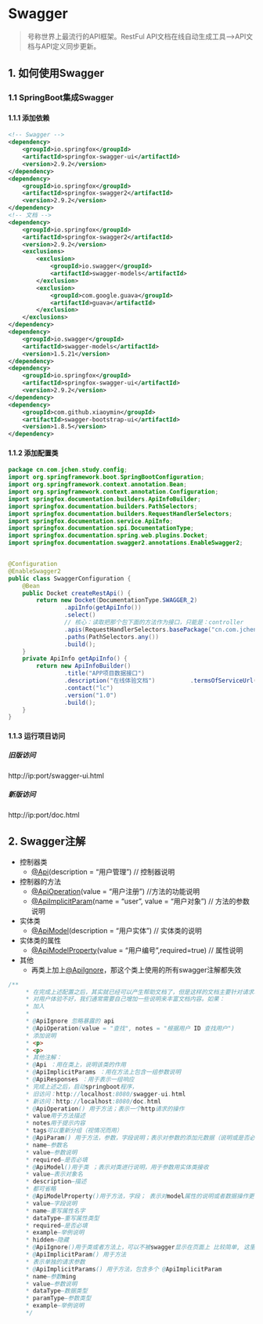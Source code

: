 # Swagger

> 号称世界上最流行的API框架。RestFul API文档在线自动生成工具—>API文档与API定义同步更新。

## 1. 如何使用Swagger

### 1.1 SpringBoot集成Swagger

#### 1.1.1 添加依赖

```xml
<!-- Swagger -->
<dependency>
    <groupId>io.springfox</groupId>
    <artifactId>springfox-swagger-ui</artifactId>
    <version>2.9.2</version>
</dependency>
<dependency>
    <groupId>io.springfox</groupId>
    <artifactId>springfox-swagger2</artifactId>
    <version>2.9.2</version>
</dependency>
<!-- 文档 -->
<dependency>
    <groupId>io.springfox</groupId>
    <artifactId>springfox-swagger2</artifactId>
    <version>2.9.2</version>
    <exclusions>
        <exclusion>
            <groupId>io.swagger</groupId>
            <artifactId>swagger-models</artifactId>
        </exclusion>
        <exclusion>
            <groupId>com.google.guava</groupId>
            <artifactId>guava</artifactId>
        </exclusion>
    </exclusions>
</dependency>
<dependency>
    <groupId>io.swagger</groupId>
    <artifactId>swagger-models</artifactId>
    <version>1.5.21</version>
</dependency>
<dependency>
    <groupId>io.springfox</groupId>
    <artifactId>springfox-swagger-ui</artifactId>
    <version>2.9.2</version>
</dependency>
<dependency>
    <groupId>com.github.xiaoymin</groupId>
    <artifactId>swagger-bootstrap-ui</artifactId>
    <version>1.8.5</version>
</dependency>
```



#### 1.1.2 添加配置类

```java
package cn.com.jchen.study.config;
import org.springframework.boot.SpringBootConfiguration;
import org.springframework.context.annotation.Bean;
import org.springframework.context.annotation.Configuration;
import springfox.documentation.builders.ApiInfoBuilder;
import springfox.documentation.builders.PathSelectors;
import springfox.documentation.builders.RequestHandlerSelectors;
import springfox.documentation.service.ApiInfo;
import springfox.documentation.spi.DocumentationType;
import springfox.documentation.spring.web.plugins.Docket;
import springfox.documentation.swagger2.annotations.EnableSwagger2;


@Configuration
@EnableSwagger2
public class SwaggerConfiguration {
    @Bean
    public Docket createRestApi() {
        return new Docket(DocumentationType.SWAGGER_2)
                .apiInfo(getApiInfo())
                .select()
                // 核心：读取把那个包下面的方法作为接口，只能是：controller
                .apis(RequestHandlerSelectors.basePackage("cn.com.jchen.study.controller"))
                .paths(PathSelectors.any())
                .build();
    }
    private ApiInfo getApiInfo() {
        return new ApiInfoBuilder()
                .title("APP项目数据接口")
                .description("在线体验文档")          .termsOfServiceUrl("https://api.lc.com/api")
                .contact("lc")
                .version("1.0")
                .build();
    }
}
```

#### 1.1.3 运行项目访问

##### 旧版访问

http://ip:port/swagger-ui.html

##### 新版访问

http://ip:port/doc.html

## 2. Swagger注解

- 控制器类
  - [@Api](https://github.com/Api)(description = “用户管理”) // 控制器说明
- 控制器的方法
  - [@ApiOperation](https://github.com/ApiOperation)(value = “用户注册”) //方法的功能说明
  - [@ApiImplicitParam](https://github.com/ApiImplicitParam)(name = “user”, value = “用户对象”) // 方法的参数说明
- 实体类
  - [@ApiModel](https://github.com/ApiModel)(description = “用户实体”) // 实体类的说明
- 实体类的属性
  - [@ApiModelProperty](https://github.com/ApiModelProperty)(value = “用户编号”,required=true) // 属性说明
- 其他
  - 再类上加上[@ApiIgnore](https://github.com/ApiIgnore)，那这个类上使用的所有swagger注解都失效



```java
/**
     * 在完成上述配置之后，其实就已经可以产生帮助文档了，但是这样的文档主要针对请求本身，而描述主要来源于函数等命名产生。
     * 对用户体验不好，我们通常需要自己增加一些说明来丰富文档内容。如果：
     * 加入
     *
     * @ApiIgnore 忽略暴露的 api
     * @ApiOperation(value = "查找", notes = "根据用户 ID 查找用户")
     * 添加说明
     * <p>
     * <p>
     * 其他注解：
     * @Api ：用在类上，说明该类的作用
     * @ApiImplicitParams ：用在方法上包含一组参数说明
     * @ApiResponses ：用于表示一组响应
     * 完成上述之后，启动springboot程序，
     * 旧访问：http://localhost:8080/swagger-ui.html
     * 新访问：http://localhost:8080/doc.html
     * @ApiOperation() 用于方法；表示一个http请求的操作
     * value用于方法描述
     * notes用于提示内容
     * tags可以重新分组（视情况而用）
     * @ApiParam() 用于方法，参数，字段说明；表示对参数的添加元数据（说明或是否必填等）
     * name–参数名
     * value–参数说明
     * required–是否必填
     * @ApiModel()用于类 ；表示对类进行说明，用于参数用实体类接收
     * value–表示对象名
     * description–描述
     * 都可省略
     * @ApiModelProperty()用于方法，字段； 表示对model属性的说明或者数据操作更改
     * value–字段说明
     * name–重写属性名字
     * dataType–重写属性类型
     * required–是否必填
     * example–举例说明
     * hidden–隐藏
     * @ApiIgnore()用于类或者方法上，可以不被swagger显示在页面上 比较简单, 这里不做举例
     * @ApiImplicitParam() 用于方法
     * 表示单独的请求参数
     * @ApiImplicitParams() 用于方法，包含多个 @ApiImplicitParam
     * name–参数ming
     * value–参数说明
     * dataType–数据类型
     * paramType–参数类型
     * example–举例说明
     */
```

